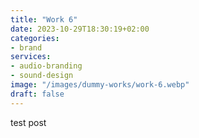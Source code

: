 ```yaml
---
title: "Work 6"
date: 2023-10-29T18:30:19+02:00
categories: 
- brand
services: 
- audio-branding
- sound-design
image: "/images/dummy-works/work-6.webp"
draft: false
---
```


test post
